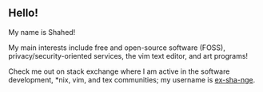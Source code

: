## Hello!

My name is Shahed!

My main interests include free and open-source software (FOSS), privacy/security-oriented services,
the vim text editor, and art programs!

Check me out on stack exchange where I am active in the software development,
\*nix, vim, and tex communities; my username is [ex-sha-nge](https://stackoverflow.com/users/20323589/ex-sha-nge).
